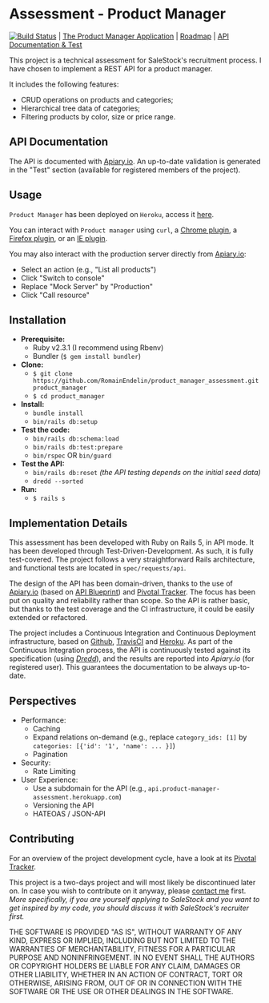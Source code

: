 # Assessment - Product Manager

[![Build Status](https://travis-ci.org/RomainEndelin/product_manager_assessment.svg?branch=master)](https://travis-ci.org/RomainEndelin/product_manager_assessment) | [The Product Manager Application](https://product-manager-assessment.herokuapp.com) | [Roadmap](https://www.pivotaltracker.com/n/projects/1662965) | [API Documentation & Test](http://docs.productmanagerassessment.apiary.io/)

This project is a technical assessment for SaleStock's recruitment process. I have chosen to implement a REST API for a product manager.

It includes the following features:

* CRUD operations on products and categories;
* Hierarchical tree data of categories;
* Filtering products by color, size or price range.

## API Documentation

The API is documented with [Apiary.io](http://docs.productmanagerassessment.apiary.io/).
An up-to-date validation is generated in the "Test" section (available for registered members of the project).

## Usage

`Product Manager` has been deployed on `Heroku`, access it [here](https://product-manager-assessment.herokuapp.com).

You can interact with `Product manager` using `curl`, a [Chrome plugin](https://chrome.google.com/webstore/detail/advanced-rest-client/hgmloofddffdnphfgcellkdfbfbjeloo), a [Firefox plugin](https://addons.mozilla.org/en-US/firefox/addon/restclient/), or an [IE plugin](https://goo.gl/FkCd13).

You may also interact with the production server directly from [Apiary.io](http://docs.productmanagerassessment.apiary.io/):

* Select an action (e.g., "List all products")
* Click "Switch to console"
* Replace "Mock Server" by "Production"
* Click "Call resource"

## Installation

* **Prerequisite:**
    * Ruby v2.3.1 (I recommend using Rbenv)
    * Bundler (`$ gem install bundler`)
* **Clone:**
    * `$ git clone https://github.com/RomainEndelin/product_manager_assessment.git product_manager`
    * `$ cd product_manager`
* **Install:**
    * `bundle install`
    * `bin/rails db:setup`
* **Test the code:**
    * `bin/rails db:schema:load`
    * `bin/rails db:test:prepare`
    * `bin/rspec` OR `bin/guard`
* **Test the API:**
    * `bin/rails db:reset` *(the API testing depends on the initial seed data)*
    * `dredd --sorted`
* **Run:**
    * `$ rails s`

## Implementation Details

This assessment has been developed with Ruby on Rails 5, in API mode. It has been developed through Test-Driven-Development.
As such, it is fully test-covered.
The project follows a very straightforward Rails architecture, and functional tests are located in `spec/requests/api`.

The design of the API has been domain-driven, thanks to the use of [Apiary.io](http://docs.productmanagerassessment.apiary.io/) (based on [API Blueprint](https://apiblueprint.org/)) and [Pivotal Tracker](https://www.pivotaltracker.com/n/projects/1662965).
The focus has been put on quality and reliability rather than scope. So the API is rather basic, but thanks to the test coverage and the CI infrastructure, it could be easily extended or refactored.

The project includes a Continuous Integration and Continuous Deployment infrastructure, based on [Github](https://github.com/RomainEndelin/product_manager_assessment), [TravisCI](https://travis-ci.org/RomainEndelin/product_manager_assessment) and [Heroku](https://product-manager-assessment.herokuapp.com).
As part of the Continuous Integration process, the API is continuously tested against its specification (using [*Dredd*](https://github.com/apiaryio/dredd)), and the results are reported into *Apiary.io* (for registered user). This guarantees the documentation to be always up-to-date.

## Perspectives

* Performance:
    * Caching
    * Expand relations on-demand (e.g., replace `category_ids: [1]` by `categories: [{'id': '1', 'name': ... }]`)
    * Pagination
* Security:
    * Rate Limiting
* User Experience:
    * Use a subdomain for the API (e.g., `api.product-manager-assessment.herokuapp.com`)
    * Versioning the API
    * HATEOAS / JSON-API

## Contributing

For an overview of the project development cycle, have a look at its [Pivotal Tracker](https://www.pivotaltracker.com/n/projects/1662965).

This project is a two-days project and will most likely be discontinued later on.
In case you wish to contribute on it anyway, please [contact me](mailto:romain@endelin.fr) first. *More specifically, if you are yourself applying to SaleStock and you want to get inspired by my code, you should discuss it with SaleStock's recruiter first.*

THE SOFTWARE IS PROVIDED "AS IS", WITHOUT WARRANTY OF ANY KIND, EXPRESS OR
IMPLIED, INCLUDING BUT NOT LIMITED TO THE WARRANTIES OF MERCHANTABILITY,
FITNESS FOR A PARTICULAR PURPOSE AND NONINFRINGEMENT. IN NO EVENT SHALL THE
AUTHORS OR COPYRIGHT HOLDERS BE LIABLE FOR ANY CLAIM, DAMAGES OR OTHER
LIABILITY, WHETHER IN AN ACTION OF CONTRACT, TORT OR OTHERWISE, ARISING FROM,
OUT OF OR IN CONNECTION WITH THE SOFTWARE OR THE USE OR OTHER DEALINGS IN THE
SOFTWARE.
